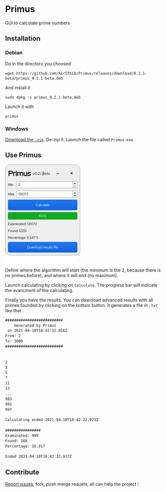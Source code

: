 # Primus
GUI to calculate prime numbers

## Installation

### Debian

Do in the directory you choosed
```shell
wget https://github.com/AirSThib/Primus/releases/download/0.2.1-beta/primus_0.2.1-beta.deb
```

And install it
```shell
sudo dpkg -i primus_0.2.1-beta.deb
```

Launch it with
```shell
primus
```

### Windows

[Download the `.zip`](https://github.com/AirSThib/Primus/releases/download/0.2.1-beta/Primus-mingw32.zip). De-zip it. Launch the file called `Primus.exe`.

## Use Primus

![Screenshot of the 0.2.1 beta version](https://github.com/AirSThib/Primus/raw/main/screenshots/primus_0.2.1-beta.png)

Define where the algorithm will start (the minimum is the 2, because there is no primes before), and where it will end (no maximum).

Launch calculating by clicking on `Calculate`. The progress bar will indicate the avancment of the calculating.

Finally you have the results. You can download advanced results with all primes founded by clicking on the bottom button. It generates a file in `.txt` like that :
```txt
##########################
    Generated by Primus
 on 2021-04-10T18:42:32.856Z
From: 2
To: 1000
##########################


2
3
5
7
11
13
...
983
991
997

Calculating ended 2021-04-10T18:42:32.923Z

################
Examinated: 999
Found: 168
Percentage: 16.817

Ended 2021-04-10T18:42:32.937Z
```

## Contribute

[Report issues](https://github.com/AirSThib/Primus/issues), fork, push merge requets, all can help the project !
